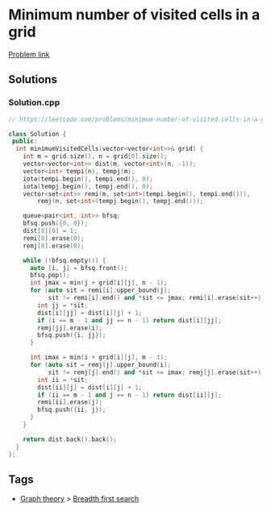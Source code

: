 # Minimum number of visited cells in a grid

[Problem link](https://leetcode.com/problems/minimum-number-of-visited-cells-in-a-grid/)

## Solutions


### Solution.cpp
```cpp
// https://leetcode.com/problems/minimum-number-of-visited-cells-in-a-grid/

class Solution {
 public:
  int minimumVisitedCells(vector<vector<int>>& grid) {
    int m = grid.size(), n = grid[0].size();
    vector<vector<int>> dist(m, vector<int>(n, -1));
    vector<int> tempi(n), tempj(m);
    iota(tempi.begin(), tempi.end(), 0);
    iota(tempj.begin(), tempj.end(), 0);
    vector<set<int>> remi(m, set<int>(tempi.begin(), tempi.end())),
        remj(n, set<int>(tempj.begin(), tempj.end()));

    queue<pair<int, int>> bfsq;
    bfsq.push({0, 0});
    dist[0][0] = 1;
    remi[0].erase(0);
    remj[0].erase(0);

    while (!bfsq.empty()) {
      auto [i, j] = bfsq.front();
      bfsq.pop();
      int jmax = min(j + grid[i][j], n - 1);
      for (auto sit = remi[i].upper_bound(j);
           sit != remi[i].end() and *sit <= jmax; remi[i].erase(sit++)) {
        int jj = *sit;
        dist[i][jj] = dist[i][j] + 1;
        if (i == m - 1 and jj == n - 1) return dist[i][jj];
        remj[jj].erase(i);
        bfsq.push({i, jj});
      }

      int imax = min(i + grid[i][j], m - 1);
      for (auto sit = remj[j].upper_bound(i);
           sit != remj[j].end() and *sit <= imax; remj[j].erase(sit++)) {
        int ii = *sit;
        dist[ii][j] = dist[i][j] + 1;
        if (ii == m - 1 and j == n - 1) return dist[ii][j];
        remi[ii].erase(j);
        bfsq.push({ii, j});
      }
    }

    return dist.back().back();
  }
};
```
## Tags

* [Graph theory](/Collections/graph-theory.md#graph-theory) > [Breadth first search](/Collections/graph-theory.md#breadth-first-search)
